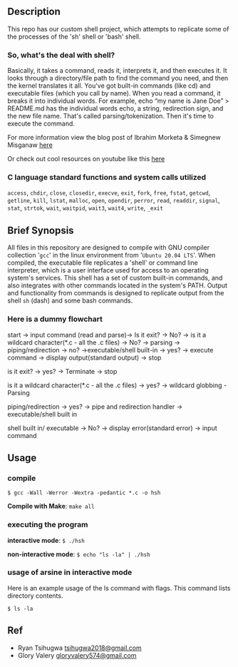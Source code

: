 ## Description

This repo has our custom shell project, which attempts to replicate some of the
processes of the 'sh' shell or 'bash' shell.

### So, what's the deal with shell?
Basically, it takes a command, reads it, interprets it, and then executes it. It looks through a directory/file path to find the command you need, and then the kernel translates it all. You've got built-in commands (like cd) and executable files (which you call by name).
When you read a command, it breaks it into individual words. For example, echo “my name is Jane Doe” > README.md has the individual words echo, a string, redirection sign, and the new file name. That's called parsing/tokenization.
Then it's time to execute the command.

For more information view the blog post of Ibrahim Morketa & Simegnew Misganaw
[here](https://medium.com/@ibrahimbsc8/simple-shell-a-custom-shell-command-line-interpreter-a0d11d5b219f)

Or check out cool resources on youtube like this [here](https://www.youtube.com/watch?v=4jYFqFsu03A)

### C language standard functions and system calls utilized

`access`, `chdir`, `close`, `closedir`, `execve`, `exit`, `fork`,
`free`, `fstat`, `getcwd`, `getline`, `kill`, `lstat`, `malloc`,
`open`, `opendir`, `perror`, `read`, `readdir`, `signal`, `stat`,
`strtok`, `wait`, `waitpid`, `wait3`, `wait4`, `write`, `_exit`

## Brief Synopsis

All files in this repository are designed to compile with GNU compiler
collection '`gcc`' in the linux environment from '`Ubuntu 20.04
LTS`'.  When compiled, the executable file replicates a 'shell' or command line
interpreter, which is a user interface used for access to an operating system's
services.  This shell has a set of custom built-in commands, and also integrates
with other commands located in the system's PATH.  Output and functionality from
commands is designed to replicate output from the shell `sh` (dash) and some
bash commands.

### Here is a dummy flowchart
start → input command (read and parse)→ Is it exit? → No? → is it a wildcard character(*.c - all the .c files) → No? → parsing → piping/redirection → no? →executable/shell built-in → yes? → execute command → display output(standard output) → stop

is it exit? → yes? → Terminate → stop

is it a wildcard character(*.c - all the .c files) → yes? → wildcard globbing - Parsing

piping/redirection → yes? → pipe and redirection handler → executable/shell built in

shell built in/ executable → No? → display error(standard error) → input command


## Usage

### compile

```
$ gcc -Wall -Werror -Wextra -pedantic *.c -o hsh
```

**Compile with Make**: `make all`

### executing the program

**interactive mode**: `$ ./hsh`

**non-interactive mode**: `$ echo "ls -la" | ./hsh`

### usage of arsine in interactive mode

Here is an example usage of the ls
command with flags.  This command lists directory contents.

```
$ ls -la
```


## Ref
* Ryan Tsihugwa <tsihugwa2018@gmail.com>
* Glory Valery <gloryvalery574@gmail.com>

